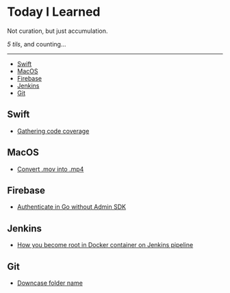 Today I Learned
==================

Not curation, but just accumulation.

*5 tils*, and counting...

---

- [Swift](#Swift)
- [MacOS](#MacOS)
- [Firebase](#Firebase)
- [Jenkins](#Jenkins)
- [Git](#Git)

## Swift

- [Gathering code coverage](/swift/gathering-test-coverage.md)

## MacOS

- [Convert .mov into .mp4](/macos/convert-mov-into-mp4.md)

## Firebase

- [Authenticate in Go without Admin SDK](/firebase/authenticate-in-go-without-adminsdk.md)

## Jenkins

- [How you become root in Docker container on Jenkins pipeline](/jenkins/how-you-become-root-in-docker-container.md)


## Git

- [Downcase folder name](git/downcase-folder-name.md)